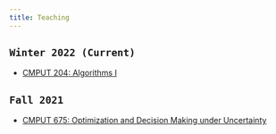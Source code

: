 ```yaml
---
title: Teaching
---
```



## `Winter 2022 (Current)`

- [CMPUT 204: Algorithms I](https://eclass.srv.ualberta.ca/course/view.php?id=74981)


## `Fall 2021`

- [CMPUT 675: Optimization and Decision Making under Uncertainty](/teaching/optcourse)